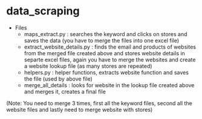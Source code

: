 # data_scraping


- Files
  - maps_extract.py : searches the keyword and clicks on stores and saves the data (you have to merge the files into one excel file)
  - extract_website_details.py : finds the email and products of websites from the merged file created above and stores website details in separte excel files, again you have to merge the websites and create a website lookup file (as many stores are repeated)
  - helpers.py : helper functions, extracts website function and saves the file (used by above file)
  - merge_all_details : looks for website in the lookup file created above and merges it, creates a final file
  
(Note: You need to merge 3 times, first all the keyword files, second all the website files and lastly need to merge website with stores)
